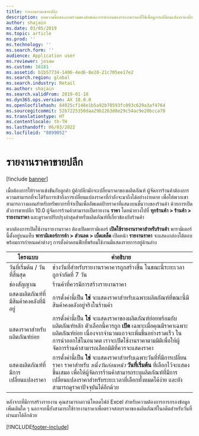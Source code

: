 ```yaml
---
title: รายงานราคาขายปลีก
description: บทความนี้แสดงภาพรวมของลักษณะการทำงานของรายงานราคาที่ใช้เพื่อดูการเปลี่ยนแปลงราคาที่กำลังจะมาถึงสำหรับผลิตภัณฑ์ที่จัดประเภท
author: shajain
ms.date: 03/05/2019
ms.topic: article
ms.prod: ''
ms.technology: ''
ms.search.form: ''
audience: Application user
ms.reviewer: josaw
ms.custom: 16181
ms.assetid: b1b57734-1406-4ed6-8e28-21c705ee17e2
ms.search.region: global
ms.search.industry: Retail
ms.author: shajain
ms.search.validFrom: 2019-01-18
ms.dyn365.ops.version: AX 10.0.0
ms.openlocfilehash: 84025cf148e1b5a92b78593fc093c629a3af4764
ms.sourcegitcommit: 52b7225350daa29b1263d8e29c54ac9e20bcca70
ms.translationtype: HT
ms.contentlocale: th-TH
ms.lasthandoff: 06/03/2022
ms.locfileid: "8899052"
---
```

# <a name="retail-price-reports"></a>รายงานราคาขายปลีก

[!include [banner](includes/banner.md)]


เมื่อต้องการให้ราคาแข่งขันกับลูกค้า ผู้ค้าปลีกมักจะเปลี่ยนราคาของผลิตภัณฑ์ ผู้จัดการร้านค้าต้องการความสามารถที่จะได้รับการเข้าถึงการเปลี่ยนแปลงราคาที่กำลังจะมาถึงได้อย่างง่ายดาย เพื่อให้พวกเขาสามารถวางแผนสำหรับทรัพยากรที่จำเป็นเพื่ออัพเดตป้ายราคาที่แสดงบนชั้นวางของร้านค้า ด้วยการเปิดตัวการขายปลีก 10.0 ผู้จัดการร้านค้าสามารถเปิดรายงาน **ราคา** โดยนำทางไปที่ **ทุกร้านค้า \> ร้านค้า \> รายงานราคา** และดูราคาปรับปรุงล่าสุดสำหรับผลิตภัณฑ์ที่เกี่ยวข้องกับร้านค้า  

หากต้องการเปิดใช้งานรายงานราคา ต้องเปิดพารามิเตอร์ **เปิดใช้รายงานราคาสำหรับร้านค้า**  พารามิเตอร์นี้ตั้งอยู่บนแท็บ **พารามิเตอร์การค้า \> ส่วนลด \> เบ็ดเตล็ด** เปิดหน้า **รายงานราคา** จะแสดงกล่องโต้ตอบพร้อมการกำหนดค่าต่างๆ การตั้งค่าคอนฟิกที่พร้อมใช้งานมีแสดงรายการอยู่ด้านล่าง

| โครงแบบ | คำอธิบาย |
|---|---|
| วันที่เริ่มต้น / วันที่สิ้นสุด| ช่วงวันที่สำหรับรายงานราคาควรถูกสร้างขึ้น ในขณะนี้ระยะเวลาถูกจำกัดที่ 7 วัน |
| ช่องสัญญาณ| ร้านค้าที่ควรมีการสร้างรายงานราคา |
| แสดงผลิตภัณฑ์ที่มีสินค้าคงคลังที่มีอยู่| การตั้งค่านี้เป็น **ใช่** จะแสดงราคาสำหรับเฉพาะผลิตภัณฑ์ที่ขณะนี้มีสินค้าคงคลังอยู่จริงในร้านค้า |
| แสดงราคาสำหรับผลิตภัณฑ์ย่อย | การตั้งค่านี้เป็น **ใช่** จะแสดงราคาของผลิตภัณฑ์ย่อยพร้อมกับผลิตภัณฑ์หลัก ตัวเลือกนี้ควรถูก **เปิด** เฉพาะเมื่อคุณมีราคาเฉพาะผลิตภัณฑ์ย่อย เนื่องจากจำนวนแถวจะเพิ่มขึ้นอย่างรวดเร็ว ในการนำออกใช้ในอนาคต เราจะเปิดใช้งานราคาตามมิติเพื่อให้ผู้จัดการร้านค้าสามารถเลือกมิติที่ควรจะแสดงราคา |
| แสดงผลิตภัณฑ์ที่มีการเปลี่ยนแปลงราคา | การตั้งค่านี้เป็น **ใช่** จะแสดงราคาสำหรับเฉพาะวันที่ที่มีการเปลี่ยนราคา ราคาสำหรับ *หนึ่งวันก่อนหน้า* **วันที่เริ่มต้น** ที่เลือกไว้จะแสดงขึ้นเสมอ เพื่อให้ผู้จัดการร้านค้าสามารถระบุผลิตภัณฑ์ที่มีการเปลี่ยนแปลงราคาสำหรับระยะเวลาที่เลือกทั้งหมดได้ง่าย และยังสามารถดูราคาปัจจุบันได้อีกด้วย |

หลังจากที่มีการสร้างรายงาน คุณสามารถดาวน์โหลดไฟล์ Excel สำหรับความต้องการการกรองข้อมูลเพิ่มเติมใด ๆ นอกจากนี้ยังสามารถใช้รายงานราคาเพื่อตรวจสอบราคาของผลิตภัณฑ์ในอดีตสำหรับวันที่ผ่านมาได้อีกด้วย


[!INCLUDE[footer-include](../includes/footer-banner.md)]